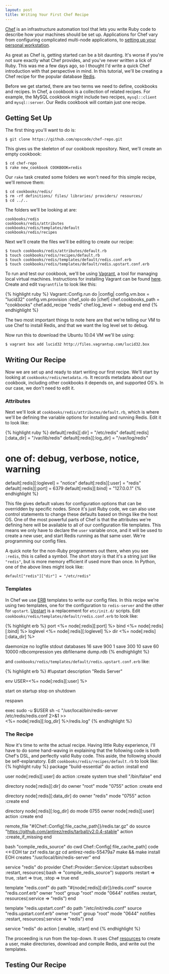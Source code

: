 ```yaml
---
layout: post
title: Writing Your First Chef Recipe
---
```


[Chef](http://www.opscode.com/chef/ "Opscode Chef") is an infrastructure automation tool
that lets you write Ruby code to describe how your machines should be set up.
Applications for Chef vary from configuring complicated multi-node applications, to
[setting up your personal workstation](http://jtimberman.posterous.com/managing-my-workstations-with-chef).

As great as Chef is, getting started can be a bit daunting. It's worse if you're not
sure exactly what Chef provides, and you've never written a lick of Ruby. This was
me a few days ago, so I thought I'd write a quick Chef introduction with
that perspective in mind. In this tutorial, we'll be creating a Chef recipe for the
popular database [Redis](http://redis.io/ "Redis").

Before we get started, there are two terms we need to define, cookbooks and recipes.
In Chef, a cookbook is a collection of related recipes. For example, the MySQL
cookbook might include two recipes, `mysql::client` and `mysql::server`.
Our Redis cookbook will contain just one recipe.

## Getting Set Up

The first thing you'll want to do is:

    $ git clone https://github.com/opscode/chef-repo.git

This gives us the skeleton of our cookbook repository. Next, we'll create an empty
cookbook:

    $ cd chef-repo 
    $ rake new_cookbook COOKBOOK=redis

Our `rake` task created some folders we won't need for this simple recipe, we'll remove them:

    $ cd cookbooks/redis/
    $ rm -rf definitions/ files/ libraries/ providers/ resources/
    $ cd ../..

The folders we'll be looking at are:

    cookbooks/redis
    cookbooks/redis/attributes
    cookbooks/redis/templates/default
    cookbooks/redis/recipes

Next we'll create the files we'll be editing to create our recipe:

    $ touch cookbooks/redis/attributes/default.rb
    $ touch cookbooks/redis/recipes/default.rb
    $ touch cookbooks/redis/templates/default/redis.conf.erb
    $ touch cookbooks/redis/templates/default/redis.upstart.conf.erb

To run and test our cookbook, we'll be using [Vagrant](http://vagrantup.com/),
a tool for managing local virtual machines.
Instructions for installing Vagrant can be found
[here](http://vagrantup.com/docs/getting-started/index.html "installation").
Create and edit `Vagrantfile` to look like this:

{% highlight ruby %}
Vagrant::Config.run do |config|
  config.vm.box = "lucid32"
   config.vm.provision :chef_solo do |chef|
     chef.cookbooks_path = "cookbooks"
     chef.add_recipe "redis"
     chef.log_level = :debug
  end 
end
{% endhighlight %}

The two most important things to note here are that we're telling our
VM to use Chef to install Redis, and that we want the log level set
to debug.

Now run this to download the Ubuntu 10.04 VM we'll be using:

    $ vagrant box add lucid32 http://files.vagrantup.com/lucid32.box

## Writing Our Recipe

Now we are set up and ready to start writing our first recipe.
We'll start by looking at `cookbooks/redis/metadata.rb`. It records
metadata about our cookbook, including other cookbooks it depends
on, and supported OS's. In our case, we don't need to edit it.

### Attributes

Next we'll look at `cookbooks/redis/attributes/default.rb`,
which is where we'll be defining the variable options for installing
and running Redis. Edit it to look like:

{% highlight ruby %}
default[:redis][:dir]       = "/etc/redis"
default[:redis][:data_dir]  = "/var/lib/redis"
default[:redis][:log_dir]   = "/var/log/redis"
# one of: debug, verbose, notice, warning
default[:redis][:loglevel]  = "notice"
default[:redis][:user]      = "redis"
default[:redis][:port]      = 6379
default[:redis][:bind]      = "127.0.0.1"
{% endhighlight %}

This file gives default values for configuration options that
can be overridden by specific nodes. Since it's just Ruby code,
we can also use control statements to change these defaults
based on things like the host OS. One of the most powerful
parts of Chef is that the attributes we're defining here
will be available to all of our configuration file templates.
This means we only have to declare the `user` variable once,
and it will be used to create a new user, and start Redis running
as that same user. We're programming our config files.

A quick note for the non-Ruby programmers out there, when you see
`:redis`, this is called a symbol. The short story is that it's
a string just like `"redis"`, but is more memory efficient if
used more than once. In Python, one of the above lines might
look like:

    default["redis"]["dir"] = "/etc/redis"

### Templates

In Chef we use [ERB](http://en.wikipedia.org/wiki/ERuby)
templates to write our config files.
In this recipe we're using two templates, one for the configuration to
`redis-server` and the other for `upstart`.
[Upstart](http://upstart.ubuntu.com/) is a replacement for
`etc/init.d/` scripts.
Edit `cookbooks/redis/templates/default/redis.conf.erb` to look like:

{% highlight erb %}
port <%= node[:redis][:port] %>
bind <%= node[:redis][:bind] %>
loglevel <%= node[:redis][:loglevel] %>
dir <%= node[:redis][:data_dir] %>

daemonize no
logfile stdout
databases 16
save 900 1
save 300 10
save 60 10000
rdbcompression yes
dbfilename dump.rdb
{% endhighlight %}

and `cookbooks/redis/templates/default/redis.upstart.conf.erb` like:

{% highlight erb %}
#!upstart
description "Redis Server"

env USER=<%= node[:redis][:user] %>

start on startup
stop on shutdown

respawn

exec sudo -u $USER sh -c "/usr/local/bin/redis-server \
  /etc/redis/redis.conf 2>&1 >> \
  <%= node[:redis][:log_dir] %>/redis.log"
{% endhighlight %}


### The Recipe

Now it's time to write the actual recipe. 
Having little Ruby experience, I'll have to do
some hand-waving in explaining that the following
code is both Chef's DSL, and perfectly valid
Ruby code. This aside, the following should be
self-explanatory.
Edit `cookbooks/redis/recipes/default.rb`
to look like:
{% highlight ruby %}
package "build-essential" do
  action :install
end

user node[:redis][:user] do
  action :create
  system true
  shell "/bin/false"
end

directory node[:redis][:dir] do
  owner "root"
  mode "0755"
  action :create
end

directory node[:redis][:data_dir] do
  owner "redis"
  mode "0755"
  action :create
end

directory node[:redis][:log_dir] do
  mode 0755
  owner node[:redis][:user]
  action :create
end

remote_file "#{Chef::Config[:file_cache_path]}/redis.tar.gz" do
  source "https://github.com/antirez/redis/tarball/v2.0.4-stable"
  action :create_if_missing
end

bash "compile_redis_source" do
  cwd Chef::Config[:file_cache_path]
  code <<-EOH
    tar zxf redis.tar.gz
    cd antirez-redis-55479a7
    make && make install
  EOH
  creates "/usr/local/bin/redis-server"
end

service "redis" do
  provider Chef::Provider::Service::Upstart
  subscribes :restart, resources(:bash => "compile_redis_source")
  supports :restart => true, :start => true, :stop => true
end

template "redis.conf" do
  path "#{node[:redis][:dir]}/redis.conf"
  source "redis.conf.erb"
  owner "root"
  group "root"
  mode "0644"
  notifies :restart, resources(:service => "redis")
end

template "redis.upstart.conf" do
  path "/etc/init/redis.conf"
  source "redis.upstart.conf.erb"
  owner "root"
  group "root"
  mode "0644"
  notifies :restart, resources(:service => "redis")
end

service "redis" do
  action [:enable, :start]
end
{% endhighlight %}

The proceeding is run from the top-down. It uses Chef
[resources](http://wiki.opscode.com/display/chef/Resources)
to create a user, make directories, download and compile Redis,
and write out the templates.

## Testing Our Recipe
